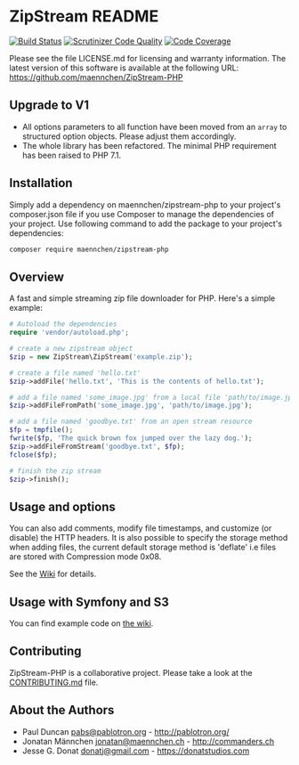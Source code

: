 # ZipStream README

[![Build Status](https://travis-ci.org/maennchen/ZipStream-PHP.svg?branch=master)](https://travis-ci.org/maennchen/ZipStream-PHP)
[![Scrutinizer Code Quality](https://scrutinizer-ci.com/g/maennchen/ZipStream-PHP/badges/quality-score.png?b=master)](https://scrutinizer-ci.com/g/maennchen/ZipStream-PHP/?branch=develop)
[![Code Coverage](https://scrutinizer-ci.com/g/maennchen/ZipStream-PHP/badges/coverage.png?b=master)](https://scrutinizer-ci.com/g/maennchen/ZipStream-PHP/?branch=develop)

Please see the file LICENSE.md for licensing and warranty information.  The
latest version of this software is available at the following URL: https://github.com/maennchen/ZipStream-PHP

## Upgrade to V1

* All options parameters to all function have been moved from an `array` to structured option objects. Please adjust them accordingly.
* The whole library has been refactored. The minimal PHP requirement has been raised to PHP 7.1.

## Installation
Simply add a dependency on maennchen/zipstream-php to your project's composer.json file if you use Composer to manage the dependencies of your project. Use following command to add the package to your project's dependencies:

```bash
composer require maennchen/zipstream-php
```

## Overview
A fast and simple streaming zip file downloader for PHP.  Here's a
simple example:
```php
# Autoload the dependencies
require 'vendor/autoload.php';

# create a new zipstream object
$zip = new ZipStream\ZipStream('example.zip');

# create a file named 'hello.txt'
$zip->addFile('hello.txt', 'This is the contents of hello.txt');

# add a file named 'some_image.jpg' from a local file 'path/to/image.jpg'
$zip->addFileFromPath('some_image.jpg', 'path/to/image.jpg');

# add a file named 'goodbye.txt' from an open stream resource
$fp = tmpfile();
fwrite($fp, 'The quick brown fox jumped over the lazy dog.');
$zip->addFileFromStream('goodbye.txt', $fp);
fclose($fp);

# finish the zip stream
$zip->finish();
```

## Usage and options

You can also add comments, modify file timestamps, and customize (or
disable) the HTTP headers. It is also possible to specify the storage method when adding files,
the current default storage method is 'deflate' i.e files are stored with Compression mode 0x08.

See the [Wiki](https://github.com/maennchen/ZipStream-PHP/wiki) for details.

## Usage with Symfony and S3

You can find example code on [the wiki](https://github.com/maennchen/ZipStream-PHP/wiki/Symfony-example).

## Contributing
ZipStream-PHP is a collaborative project. Please take a look at the [CONTRIBUTING.md](CONTRIBUTING.md) file.

## About the Authors
* Paul Duncan <pabs@pablotron.org> - http://pablotron.org/
* Jonatan Männchen <jonatan@maennchen.ch> - http://commanders.ch
* Jesse G. Donat <donatj@gmail.com> - https://donatstudios.com
